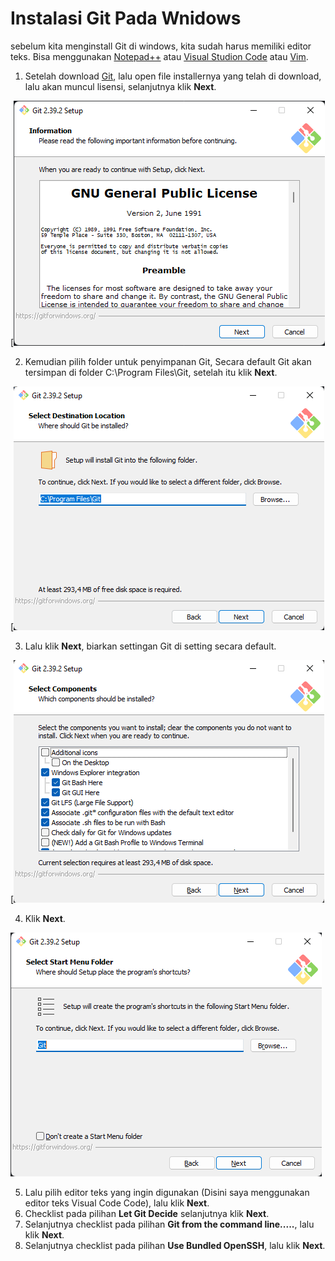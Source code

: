 # Instalasi Git Pada Wnidows

sebelum kita menginstall Git di windows, kita sudah harus memiliki editor teks. Bisa menggunakan [Notepad++](https://notepad-plus-plus.org/) atau [Visual Studion Code](https://code.visualstudio.com/) atau [Vim](https://www.vim.org/).

1. Setelah download [Git](https://git-scm.com/downloads), lalu open file installernya yang telah di download, lalu akan muncul lisensi, selanjutnya klik **Next**.

[![install-01](https://github.com/AnggerFNS/tekn-cloud-computing/blob/83bc7adabb39b735cc1d1f27056c2d7927bd54a3/minggu-01/Picture1.png)

2. Kemudian pilih folder untuk penyimpanan Git, Secara default Git akan tersimpan di folder C:\Program Files\Git, setelah itu klik **Next**.

[![install-02](https://github.com/AnggerFNS/tekn-cloud-computing/blob/83bc7adabb39b735cc1d1f27056c2d7927bd54a3/minggu-01/Picture2.png)

3. Lalu klik **Next**, biarkan settingan Git di setting secara default.

[![install-02](https://github.com/AnggerFNS/tekn-cloud-computing/blob/83bc7adabb39b735cc1d1f27056c2d7927bd54a3/minggu-01/Picture3.png)

4. Klik **Next**.

![install-04](https://github.com/AnggerFNS/tekn-cloud-computing/blob/83bc7adabb39b735cc1d1f27056c2d7927bd54a3/minggu-01/Picture4.png)

5. Lalu pilih editor teks yang ingin digunakan (Disini saya menggunakan editor teks Visual Code Code), lalu klik **Next**.
6. Checklist pada pilihan **Let Git Decide** selanjutnya klik **Next**.
7. Selanjutnya checklist pada pilihan **Git from the command line.....**, lalu klik **Next**.
8. Selanjutnya checklist pada pilihan **Use Bundled OpenSSH**, lalu klik **Next**.
